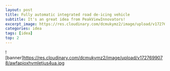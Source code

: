 ```yaml
---
layout: post
title: Fully automatic integrated road de-icing vehicle
subtitle: It's an great idea from PeakViewInnovators!
excerpt_image: https://res.cloudinary.com/dcmukymz2/image/upload/v1727699078/awfapioxhvmletjus4ua.jpg
categories: idea
tags: [idea]
top: 2
---
```


![banner]https://res.cloudinary.com/dcmukymz2/image/upload/v1727699078/awfapioxhvmletjus4ua.jpg


